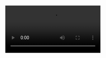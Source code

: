 ![](https://github.com/gulabpatel/AIAg/blob/main/SmartAG/AugmentedStartupCourse/00_Crop_Recommender_app/crop_recommender.mp4)
